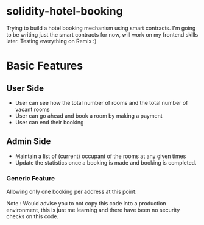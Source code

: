 # solidity-hotel-booking
Trying to build a hotel booking mechanism using smart contracts. I'm going to be writing just the smart contracts for now, will work on my frontend skills later. Testing everything on Remix :) 

# Basic Features 
## User Side
  - User can see how the total number of rooms and the total number of vacant rooms
  - User can go ahead and book a room by making a payment
  - User can end their booking

## Admin Side
  - Maintain a list of (current) occupant of the rooms at any given times
  - Update the statistics once a booking is made and booking is completed.

### Generic Feature
Allowing only one booking per address at this point. 

Note : Would advise you to not copy this code into a production environment, this is just me learning and there have been no security checks on this code.
